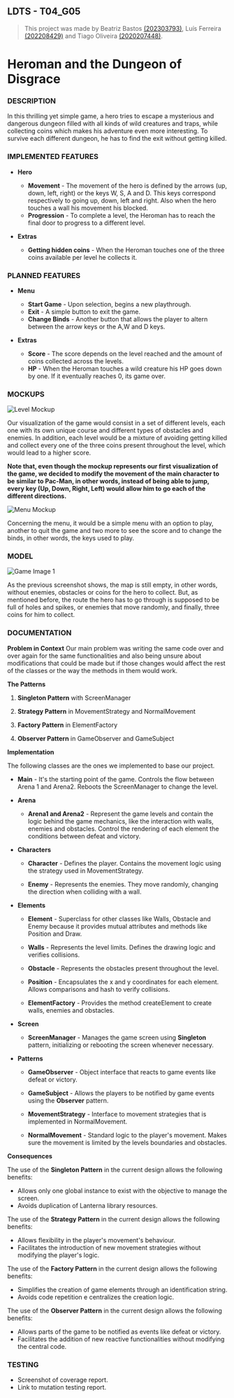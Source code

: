 
## LDTS - T04_G05

> This project was made by Beatriz Bastos [(202303793)](https://sigarra.up.pt/feup/pt/fest_geral.cursos_list?pv_num_unico=202303793), Luís Ferreira [(202208429)](https://sigarra.up.pt/feup/pt/fest_geral.cursos_list?pv_num_unico=202208429) and Tiago Oliveira [(2020207448)](https://sigarra.up.pt/feup/pt/fest_geral.cursos_list?pv_num_unico=202007448).

# Heroman and the Dungeon of Disgrace
### DESCRIPTION

In this thrilling yet simple game, a hero tries to escape a mysterious and dangerous dungeon filled with all kinds of wild 
creatures and traps, while collecting coins which makes his adventure even more interesting. To survive each different dungeon, he has to find the exit without getting killed.

### IMPLEMENTED FEATURES

- **Hero** 
  - **Movement** - The movement of the hero is defined by the arrows (up, down, left, right) or the keys W, S, A and D. This keys correspond respectively to going up, down, left and right. Also when the hero touches a wall his movement his blocked.
  - **Progression** - To complete a level, the Heroman has to reach the final door to progress to a different level.

- **Extras**
  - **Getting hidden coins** - When the Heroman touches one of the three coins available per level he collects it.

### PLANNED FEATURES

- **Menu**
  - **Start Game** - Upon selection, begins a new playthrough.
  - **Exit** - A simple button to exit the game.
  - **Change Binds** - Another button that allows the player to altern between the arrow keys or the A,W and D keys.

- **Extras**
  - **Score** - The score depends on the level reached and the amount of coins collected across the levels.
  - **HP** - When the Heroman touches a wild creature his HP goes down by one. If it eventually reaches 0, its game over.

### MOCKUPS

![Level Mockup](Mockups/Levelmockup.png)

Our visualization of the game would consist in a set of different levels, each one with its own unique course and different 
types of obstacles and enemies. In addition, each level would be a mixture of avoiding getting killed and collect every one of the 
three coins present throughout the level, which would lead to a higher score.

**Note that, even though the mockup represents our first visualization of the game, we decided to modify the movement of the main 
character to be similar to Pac-Man, in other words, instead of being able to jump, every key (Up, Down, Right, Left) would allow him to go 
each of the different directions.**

![Menu Mockup](Mockups/Menumockup.png)

Concerning the menu, it would be a simple menu with an option to play, another to quit the game and two more to see the score and to change the binds, in 
other words, the keys used to play.

### MODEL

![Game Image 1](GameScreenshots/LDTSgame1.jpg)

As the previous screenshot shows, the map is still empty, in other words, without enemies, obstacles or coins for the hero to collect. But, as mentioned before, the route the hero
has to go through is supposed to be full of holes and spikes, or enemies that move randomly, and finally, three coins for him to collect.

### DOCUMENTATION

**Problem in Context**
Our main problem was writing the same code over and over again for the same functionalities and also being unsure about modifications that
could be made but if those changes would affect the rest of the classes or the way the methods in them would work.

**The Patterns**

1. **Singleton Pattern** with ScreenManager

2. **Strategy Pattern** in MovementStrategy and NormalMovement

3. **Factory Pattern** in ElementFactory

4. **Observer Pattern** in GameObserver and GameSubject

**Implementation**

The following classes are the ones we implemented to base our project.

- **Main** - It's the starting point of the game. Controls the flow between Arena 1 and Arena2. Reboots the ScreenManager to change the level.

- **Arena**
  - **Arena1 and Arena2** - Represent the game levels and contain the logic behind the game mechanics, like the interaction with walls, enemies and obstacles. Control the rendering of each element the conditions between defeat and victory.

- **Characters**
  - **Character** - Defines the player. Contains the movement logic using the strategy used in MovementStrategy.

  - **Enemy** - Represents the enemies. They move randomly, changing the direction when colliding with a wall.

- **Elements**
  - **Element** - Superclass for other classes like Walls, Obstacle and Enemy because it provides mutual attributes and methods like Position and Draw.

  - **Walls** - Represents the level limits. Defines the drawing logic and verifies collisions.

  - **Obstacle** - Represents the obstacles present throughout the level.

  - **Position** - Encapsulates the x and y coordinates for each element. Allows comparisons and hash to verify collisions.

  - **ElementFactory** - Provides the method createElement to create walls, enemies and obstacles.

- **Screen**
  - **ScreenManager** - Manages the game screen using **Singleton** pattern, initializing or rebooting the screen whenever necessary.

- **Patterns**
  - **GameObserver** - Object interface that reacts to game events like defeat or victory.

  - **GameSubject** - Allows the players to be notified by game events using the **Observer** pattern.

  - **MovementStrategy** - Interface to movement strategies that is implemented in NormalMovement.

  - **NormalMovement** - Standard logic to the player's movement. Makes sure the movement is limited by the levels boundaries and obstacles. 

**Consequences**

The use of the **Singleton Pattern** in the current design allows the following benefits:

- Allows only one global instance to exist with the objective to manage the screen. 
- Avoids duplication of Lanterna library resources.

The use of the **Strategy Pattern** in the current design allows the following benefits:

- Allows flexibility in the player's movement's behaviour.
- Facilitates the introduction of new movement strategies without modifying the player's logic.

The use of the **Factory Pattern** in the current design allows the following benefits:

- Simplifies the creation of game elements through an identification string.
- Avoids code repetition e centralizes the creation logic.

The use of the **Observer Pattern** in the current design allows the following benefits:

- Allows parts of the game to be notified as events like defeat or victory.
- Facilitates the addition of new reactive functionalities without modifying the central code.

### TESTING

- Screenshot of coverage report.
- Link to mutation testing report.

